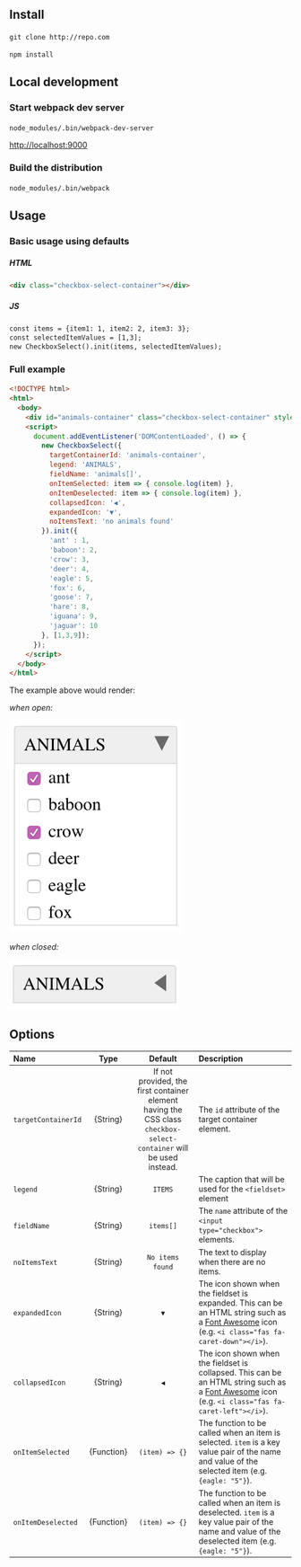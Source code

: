 ## Install
`git clone http://repo.com`

`npm install`

## Local development

### Start webpack dev server
`node_modules/.bin/webpack-dev-server`

[http://localhost:9000](http://localhost:9000)

### Build the distribution
`node_modules/.bin/webpack`

## Usage

### Basic usage using defaults

##### HTML

```HTML
<div class="checkbox-select-container"></div>
```

##### JS
```JS
const items = {item1: 1, item2: 2, item3: 3};
const selectedItemValues = [1,3];
new CheckboxSelect().init(items, selectedItemValues);
```

### Full example
```HTML
<!DOCTYPE html>
<html>
  <body>
    <div id="animals-container" class="checkbox-select-container" style="width: 160px;"></div>
    <script>
      document.addEventListener('DOMContentLoaded', () => {
        new CheckboxSelect({
          targetContainerId: 'animals-container',
          legend: 'ANIMALS',
          fieldName: 'animals[]',
          onItemSelected: item => { console.log(item) },
          onItemDeselected: item => { console.log(item) },
          collapsedIcon: '◀',
          expandedIcon: '▼',
          noItemsText: 'no animals found'
        }).init({
          'ant' : 1,
          'baboon': 2,
          'crow': 3,
          'deer': 4,
          'eagle': 5,
          'fox': 6,
          'goose': 7,
          'hare': 8,
          'iguana': 9,
          'jaguar': 10
        }, [1,3,9]);
      });
    </script>
  </body>
</html>
```

The example above would render:

*when open:*

![example when opened](./docs/open.png)

*when closed:*

![example when closed](./docs/closed.png)

## Options
|Name|Type|Default|Description|
|:--|:--:|:-----:|:---------|
|`targetContainerId`|{String}|If not provided, the first container element having the CSS class `checkbox-select-container` will be used instead.|The `id` attribute of the target container element.|
|`legend`|{String}|`ITEMS`|The caption that will be used for the `<fieldset>` element|
|`fieldName`|{String}|`items[]`|The `name` attribute of the `<input type="checkbox">` elements.|
|`noItemsText`|{String}|`No items found`|The text to display when there are no items.|
|`expandedIcon`|{String}|`▼`|The icon shown when the fieldset is expanded. This can be an HTML string such as a [Font Awesome](https://fontawesome.com) icon (e.g. `<i class="fas fa-caret-down"></i>`).|
|`collapsedIcon`|{String}|`◀`|The icon shown when the fieldset is collapsed. This can be an HTML string such as a [Font Awesome](https://fontawesome.com) icon (e.g. `<i class="fas fa-caret-left"></i>`).|
|`onItemSelected`|{Function}|`(item) => {}`|The function to be called when an item is selected. `item` is a key value pair of the name and value of the selected item (e.g. `{eagle: "5"}`).|
|`onItemDeselected`|{Function}|`(item) => {}`|The function to be called when an item is deselected. `item` is a key value pair of the name and value of the deselected item (e.g. `{eagle: "5"}`).|
